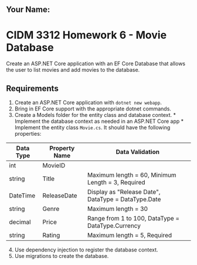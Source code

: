 ## Your Name:

# CIDM 3312 Homework 6 - Movie Database
Create an ASP.NET Core application with an EF Core Database that allows the user to list movies and add movies to the database.

## Requirements
1. Create an ASP.NET Core application with `dotnet new webapp`.
2. Bring in EF Core support with the appropriate dotnet commands.
3. Create a Models folder for the entity class and database context.
       * Implement the database context as needed in an ASP.NET Core app
       * Implement the entity class `Movie.cs`. It should have the following properties:
  
  | Data Type     | Property Name | Data Validation |
  | ------------- | ------------- | --------------- |
  | int           | MovieID       |  |
  | string        | Title         | Maximum length = 60, Minimum Length = 3, Required |
  | DateTime      | ReleaseDate   | Display as "Release Date", DataType = DataType.Date |
  | string        | Genre         | Maximum length = 30 |
  | decimal       | Price         | Range from 1 to 100, DataType = DataType.Currency |
  | string        | Rating        | Maximum length = 5, Required |

4. Use dependency injection to register the database context.
5. Use migrations to create the database.
